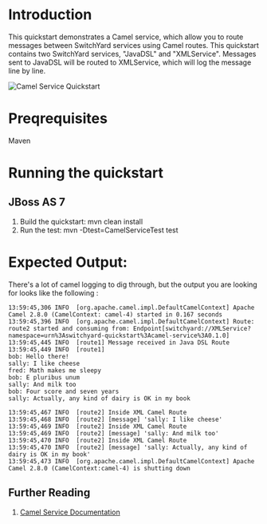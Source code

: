 Introduction
============
This quickstart demonstrates a Camel service, which allow you to route messages between SwitchYard 
services using Camel routes.    This quickstart contains two SwitchYard services, "JavaDSL" and 
"XMLService".   Messages sent to JavaDSL will be routed to XMLService, which will log the message
line by line.

![Camel Service Quickstart](https://github.com/jboss-switchyard/quickstarts/raw/master/camel-service/camel-service.jpg)

Preqrequisites 
==============
Maven

Running the quickstart
======================

JBoss AS 7
----------
1. Build the quickstart:
    mvn clean install
2. Run the test:
    mvn -Dtest=CamelServiceTest test

Expected Output:
================
There's a lot of camel logging to dig through, but the output you are looking
for looks like the following :

```
13:59:45,306 INFO  [org.apache.camel.impl.DefaultCamelContext] Apache Camel 2.8.0 (CamelContext: camel-4) started in 0.167 seconds  
13:59:45,396 INFO  [org.apache.camel.impl.DefaultCamelContext] Route: route2 started and consuming from: Endpoint[switchyard://XMLService?namespace=urn%3Aswitchyard-quickstart%3Acamel-service%3A0.1.0]  
13:59:45,445 INFO  [route1] Message received in Java DSL Route  
13:59:45,449 INFO  [route1]   
bob: Hello there!  
sally: I like cheese  
fred: Math makes me sleepy  
bob: E pluribus unum  
sally: And milk too  
bob: Four score and seven years  
sally: Actually, any kind of dairy is OK in my book
```
  
```
13:59:45,467 INFO  [route2] Inside XML Camel Route  
13:59:45,468 INFO  [route2] [message] 'sally: I like cheese'  
13:59:45,469 INFO  [route2] Inside XML Camel Route  
13:59:45,469 INFO  [route2] [message] 'sally: And milk too'  
13:59:45,470 INFO  [route2] Inside XML Camel Route  
13:59:45,470 INFO  [route2] [message] 'sally: Actually, any kind of dairy is OK in my book'  
13:59:45,473 INFO  [org.apache.camel.impl.DefaultCamelContext] Apache Camel 2.8.0 (CamelContext:camel-4) is shutting down
```

## Further Reading

1. [Camel Service Documentation](https://docs.jboss.org/author/display/SWITCHYARD/Camel+Services)

